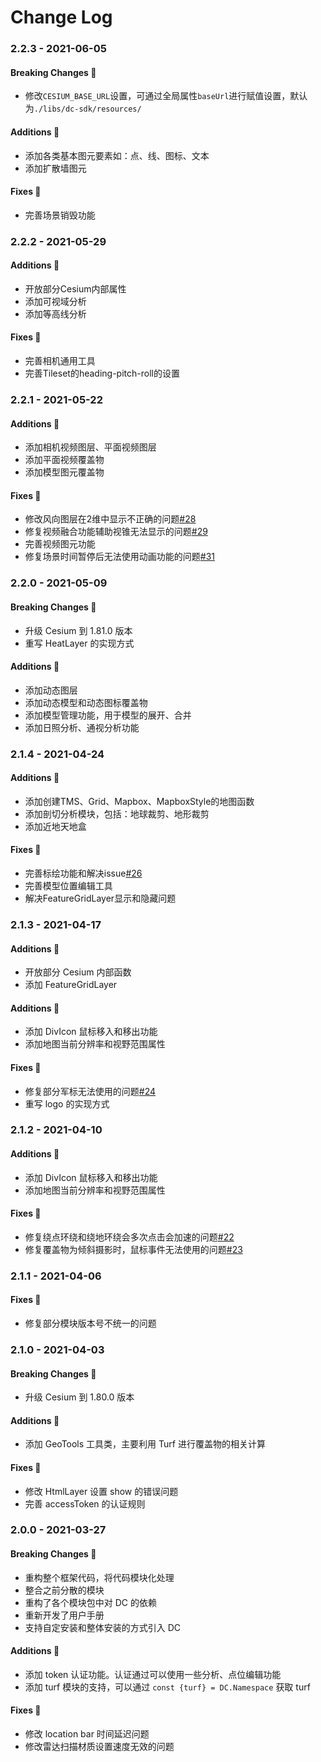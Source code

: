 # Change Log

### 2.2.3 - 2021-06-05

#### Breaking Changes 📣

- 修改`CESIUM_BASE_URL`设置，可通过全局属性`baseUrl`进行赋值设置，默认为`./libs/dc-sdk/resources/`

#### Additions 🎉

- 添加各类基本图元要素如：点、线、图标、文本
- 添加扩散墙图元

#### Fixes 🔧

- 完善场景销毁功能

### 2.2.2 - 2021-05-29

#### Additions 🎉

- 开放部分Cesium内部属性
- 添加可视域分析
- 添加等高线分析

#### Fixes 🔧

- 完善相机通用工具
- 完善Tileset的heading-pitch-roll的设置

### 2.2.1 - 2021-05-22

#### Additions 🎉

- 添加相机视频图层、平面视频图层
- 添加平面视频覆盖物
- 添加模型图元覆盖物

#### Fixes 🔧

- 修改风向图层在2维中显示不正确的问题[#28](https://github.com/dvgis/dc-sdk/issues/28)
- 修复视频融合功能辅助视锥无法显示的问题[#29](https://github.com/dvgis/dc-sdk/issues/29)
- 完善视频图元功能
- 修复场景时间暂停后无法使用动画功能的问题[#31](https://github.com/dvgis/dc-sdk/issues/31)

### 2.2.0 - 2021-05-09

#### Breaking Changes 📣

- 升级 Cesium 到 1.81.0 版本
- 重写 HeatLayer 的实现方式

#### Additions 🎉

- 添加动态图层
- 添加动态模型和动态图标覆盖物
- 添加模型管理功能，用于模型的展开、合并
- 添加日照分析、通视分析功能

### 2.1.4 - 2021-04-24

#### Additions 🎉

- 添加创建TMS、Grid、Mapbox、MapboxStyle的地图函数
- 添加剖切分析模块，包括：地球裁剪、地形裁剪
- 添加近地天地盒

#### Fixes 🔧

- 完善标绘功能和解决issue[#26](https://github.com/dvgis/dc-sdk/issues/26)
- 完善模型位置编辑工具
- 解决FeatureGridLayer显示和隐藏问题

### 2.1.3 - 2021-04-17

#### Additions 🎉

- 开放部分 Cesium 内部函数
- 添加 FeatureGridLayer

#### Additions 🎉

- 添加 DivIcon 鼠标移入和移出功能
- 添加地图当前分辨率和视野范围属性

#### Fixes 🔧

- 修复部分军标无法使用的问题[#24](https://github.com/dvgis/dc-sdk/issues/24)
- 重写 logo 的实现方式

### 2.1.2 - 2021-04-10

#### Additions 🎉

- 添加 DivIcon 鼠标移入和移出功能
- 添加地图当前分辨率和视野范围属性

#### Fixes 🔧

- 修复绕点环绕和绕地环绕会多次点击会加速的问题[#22](https://github.com/dvgis/dc-sdk/issues/22)
- 修复覆盖物为倾斜摄影时，鼠标事件无法使用的问题[#23](https://github.com/dvgis/dc-sdk/issues/23)

### 2.1.1 - 2021-04-06

#### Fixes 🔧

- 修复部分模块版本号不统一的问题

### 2.1.0 - 2021-04-03

#### Breaking Changes 📣

- 升级 Cesium 到 1.80.0 版本

#### Additions 🎉

- 添加 GeoTools 工具类，主要利用 Turf 进行覆盖物的相关计算

#### Fixes 🔧

- 修改 HtmlLayer 设置 show 的错误问题
- 完善 accessToken 的认证规则

### 2.0.0 - 2021-03-27

#### Breaking Changes 📣

- 重构整个框架代码，将代码模块化处理
- 整合之前分散的模块
- 重构了各个模块包中对 DC 的依赖
- 重新开发了用户手册
- 支持自定安装和整体安装的方式引入 DC

#### Additions 🎉

- 添加 token 认证功能。认证通过可以使用一些分析、点位编辑功能
- 添加 turf 模块的支持，可以通过 `const {turf} = DC.Namespace` 获取 turf

#### Fixes 🔧

- 修改 location bar 时间延迟问题
- 修改雷达扫描材质设置速度无效的问题
